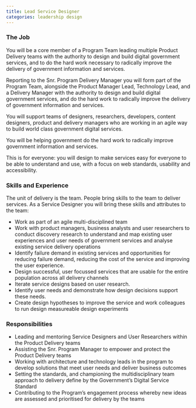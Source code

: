 ```yaml
---
title: Lead Service Designer
categories: leadership design
---
```


### The Job

You will be a core member of a Program Team leading multiple Product Delivery teams with the authority to design and build digital government services, and to do the hard work necessary to radically improve the delivery of government information and services.

Reporting to the Snr. Program Delivery Manager you will form part of the Program Team, alongside the Product Manager Lead, Technology Lead, and a Delivery Manager with the authority to design and build digital government services, and do the hard work to radically improve the delivery of government information and services.

You will support teams of designers, researchers, developers, content designers, product and delivery managers who are working in an agile way to build world class government digital services.

You will be helping government do the hard work to radically improve government information and services.

This is for everyone: you will design to make services easy for everyone to be able to understand and use, with a focus on web standards, usability and accessibility.

### Skills and Experience

The unit of delivery is the team. People bring skills to the team to deliver services. As a Service Designer you will bring these skills and attributes to the team:

- Work as part of an agile multi-disciplined team
- Work with product managers, business analysts and user researchers to conduct discovery research to understand and map existing user experiences and user needs of government services and analyse existing service delivery operations
- Identify failure demand in existing services and opportunities for reducing failure demand, reducing the cost of the service and improving the user experience.
- Design successful, user focussed services that are usable for the entire population across all delivery channels
- Iterate service designs based on user research.
- Identify user needs and demonstrate how design decisions support these needs.
- Create design hypotheses to improve the service and work colleagues to run design measureable design experiments

### Responsibilities

- Leading and mentoring Service Designers and User Researchers within the Product Delivery teams
- Assisting the Snr. Program Manager to empower and protect the Product Delivery teams
- Working with architecture and technology leads in the program to develop solutions that meet user needs and deliver business outcomes
- Setting the standards, and championing the multidisciplinary team approach to delivery define by the Government’s Digital Service Standard
- Contributing to the Program’s engagement process whereby new ideas are assessed and prioritised for delivery by the teams

